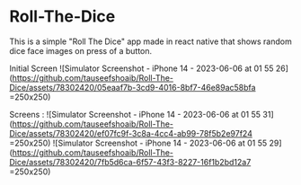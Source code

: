 # Roll-The-Dice
This is a simple "Roll The Dice" app made in react native that shows random dice face images on press of a button.

Initial Screen
![Simulator Screenshot - iPhone 14 - 2023-06-06 at 01 55 26](https://github.com/tauseefshoaib/Roll-The-Dice/assets/78302420/05eaaf7b-3cd9-4016-8bf7-46e89ac58bfa =250x250)

Screens :
![Simulator Screenshot - iPhone 14 - 2023-06-06 at 01 55 31](https://github.com/tauseefshoaib/Roll-The-Dice/assets/78302420/ef07fc9f-3c8a-4cc4-ab99-78f5b2e97f24 =250x250)
![Simulator Screenshot - iPhone 14 - 2023-06-06 at 01 55 29](https://github.com/tauseefshoaib/Roll-The-Dice/assets/78302420/7fb5d6ca-6f57-43f3-8227-16f1b2bd12a7 =250x250)

